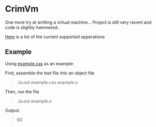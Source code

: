 # CrimVm

One more try at writting a virtual machine... 
Project is still very recent and code is slightly hammered..


[Here](Operations.md) is a list of the current supported opperations


## Example

Using [example.cas](tests/inputs/example/example.cas) as an example:

First, assemble the text file into an object file

>./a.out example.cas example.o

Then, run the file

>./a.out example.o

Output:

>60



